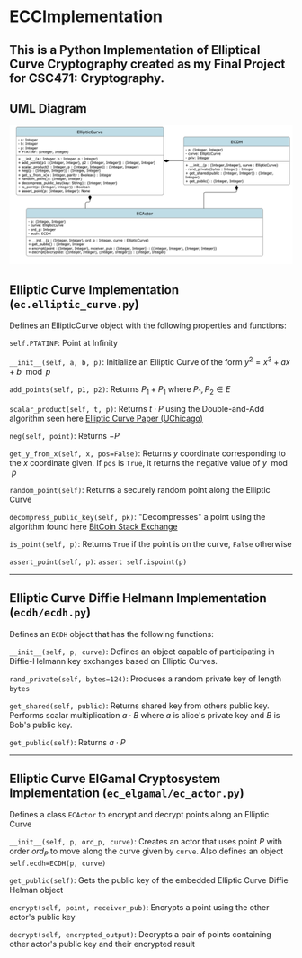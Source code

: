 # ECCImplementation
This is a Python Implementation of Elliptical Curve Cryptography created as my Final Project for CSC471: Cryptography.
---
## UML Diagram
<img src="images/uml_diagram.png" alt="UML Diagram"/>

## Elliptic Curve Implementation (`ec.elliptic_curve.py`)
Defines an EllipticCurve object with the following properties and functions:

`self.PTATINF`: Point at Infinity

`__init__(self, a, b, p)`: Initialize an Elliptic Curve of the form $y^2 = x^3 + ax + b\mod{p}$

`add_points(self, p1, p2)`: Returns $P_1+P_1$ where $P_1,P_2\in E$

`scalar_product(self, t, p)`: Returns $t\cdot P$ using the Double-and-Add algorithm seen here [Elliptic Curve Paper (UChicago)](https://math.uchicago.edu/~may/REU2020/REUPapers/Shevchuk.pdf)

`neg(self, point)`: Returns $-P$

`get_y_from_x(self, x, pos=False)`: Returns $y$ coordinate corresponding to the $x$ coordinate given. If `pos` is `True`, it returns the negative value of $y\mod{p}$

`random_point(self)`: Returns a securely random point along the Elliptic Curve

`decompress_public_key(self, pk)`: "Decompresses" a point using the algorithm found here [BitCoin Stack Exchange](https://bitcoin.stackexchange.com/questions/86234/how-to-uncompress-a-public-key)

`is_point(self, p)`: Returns `True` if the point is on the curve, `False` otherwise

`assert_point(self, p)`: `assert self.ispoint(p)`

---
## Elliptic Curve Diffie Helmann Implementation (`ecdh/ecdh.py`)
Defines an `ECDH` object that has the following functions:

`__init__(self, p, curve)`: Defines an object capable of participating in Diffie-Helmann key exchanges based on Elliptic Curves.

`rand_private(self, bytes=124)`: Produces a random private key of length `bytes`

`get_shared(self, public)`: Returns shared key from others public key. Performs scalar multiplication $a\cdot B$ where $a$ is alice's private key and $B$ is Bob's public key.

`get_public(self)`: Returns $a\cdot P$

---
## Elliptic Curve ElGamal Cryptosystem Implementation (`ec_elgamal/ec_actor.py`)
Defines a class `ECActor` to encrypt and decrypt points along an Elliptic Curve

`__init__(self, p, ord_p, curve)`: Creates an actor that uses point $P$ with order $ord_P$ to move along the curve given by `curve`. Also defines an object `self.ecdh=ECDH(p, curve)`

`get_public(self)`: Gets the public key of the embedded Elliptic Curve Diffie Helman object

`encrypt(self, point, receiver_pub)`: Encrypts a point using the other actor's public key

`decrypt(self, encrypted_output)`: Decrypts a pair of points containing other actor's public key and their encrypted result
